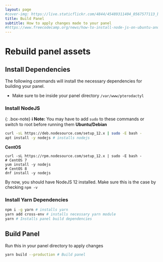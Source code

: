 ```yaml
---
layout: page
#cover-img: https://live.staticflickr.com/4844/45489311404_0567577113_b.jpg
title: Build Panel
subtitle: How to apply changes made to your panel
#https://www.freecodecamp.org/news/how-to-install-node-js-on-ubuntu-and-update-npm-to-the-latest-version/
---
```

# Rebuild panel assets 
## Install Dependencies
The following commands will install the necessary dependencies for building your panel.
* Make sure to be inside your panel directory `/var/www/pterodactyl` 
### Install NodeJS
{: .box-note}
**ℹ️ Note:** You may have to add `sudo` to these commands or switch to root before running them
**Ubuntu/Debian**
```bash
curl -sL https://deb.nodesource.com/setup_12.x | sudo -E bash -
apt install -y nodejs # installs nodejs
```
**CentOS**
```
curl -sL https://rpm.nodesource.com/setup_12.x | sudo -E bash -
# CentOS 7
yum install -y nodejs
# CentOS 8
dnf install -y nodejs
```
By now, you should have NodeJS 12 installed. Make sure this is the case by checking `npm -v`
### Install Yarn Dependencies
```bash
npm i -g yarn # installs yarn
yarn add cross-env # installs necessary yarn module
yarn # Installs panel build dependencies
```
## Build Panel
Run this in your panel directory to apply changes
```bash
yarn build --production # Build panel
```
